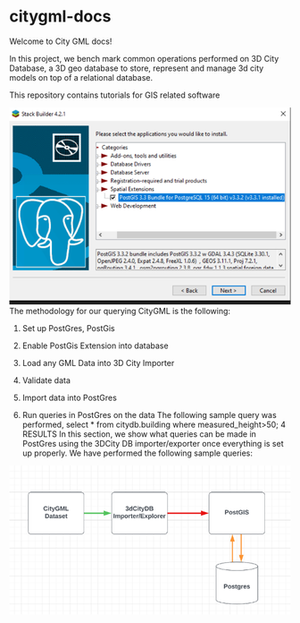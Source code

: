 # citygml-docs

Welcome to City GML docs! 

In this project, we bench mark common operations performed on 3D City Database, a 3D geo database to store, represent 
and manage 3d city models on top of a relational database.

This repository contains tutorials for GIS related software

![Picture](https://github.com/readysetgit24/citygml-docs/blob/main/pictures/set_up_post_gres.PNG)
The methodology for our querying CityGML is the following: 
1.  Set up PostGres, PostGis

2. Enable PostGis Extension into database
3. Load any GML Data into 3D City Importer
4. Validate data
6. Import data into PostGres
7. Run queries in PostGres on the data The following sample
query was performed,
select * from citydb.building where measured_height>50;
4 RESULTS
In this section, we show what queries can be made in PostGres using
the 3DCity DB importer/exporter once everything is set up properly.
We have performed the following sample queries:

![Picture](https://github.com/readysetgit24/citygml-docs/blob/main/pictures/pipelie_photo.PNG)
